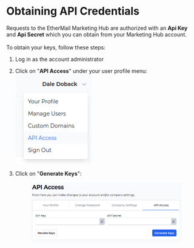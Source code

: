 # Obtaining API Credentials

Requests to the EtherMail Marketing Hub are authorized with an **Api Key** and **Api Secret** which you can obtain from your Marketing Hub account.\
\
To obtain your keys, follow these steps:

1. Log in as the account administrator
2. Click on "**API Access**" under your user profile menu:\
   ![](<.gitbook/assets/image (1).png>)
3.  Click on "**Generate Keys**":

    <div align="left">

    <figure><img src=".gitbook/assets/image (2).png" alt="" width="563"><figcaption></figcaption></figure>

    </div>

